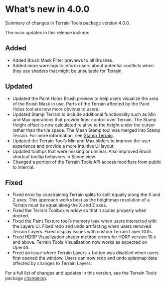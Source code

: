 # What’s new in 4.0.0
Summary of changes in Terrain Tools package version 4.0.0.

The main updates in this release include:

## Added
- Added Brush Mask Filter previews to all Brushes.
- Added more warnings to inform users about potential conflicts when they use shaders that might be unsuitable for Terrain.

## Updated
- Updated the Paint Holes Brush preview to help users visualize the area of the Brush Mask in use. Parts of the Terrain affected by the Paint Holes tool are now more obvious to users.
- Updated Stamp Terrain to include additional functionality such as Min and Max operations that provide finer control over Terrain. The Stamp Height offset is now calculated relative to the height under the cursor rather than the tile space. The Mesh Stamp tool was merged into Stamp Terrain. For more information, see [Stamp Terrain](stamp-terrain.md).
- Updated the Terrain Tool’s Min and Max sliders to improve the user experience and provide a more intuitive UI layout.
- Updated tooltips that were missing or unclear. Also improved Brush shortcut tooltip behaviors in Scene view.
- Changed a portion of the Terrain Tools API access modifiers from public to internal.

## Fixed
- Fixed error by constraining Terrain splits to split equally along the X and Z axes. This approach works best as the heightmap resolution of a Terrain must be equal along the X and Z axes.
- Fixed the Terrain Toolbox window so that it scales properly when docked.
- Fixed the Paint Texture tool’s memory leak when users interacted with the Layers UI. Fixed redo and undo artifacting when users removed Terrain Layers. Fixed display issues with custom Terrain Layer GUIs.
- Fixed HDRP Visualization shader method errors for HDRP version 10.x and above. Terrain Tools Visualization now works as expected on OpenGL.
- Fixed an issue where Terrain Layers + button was disabled when users first opened the window. Users can now redo and undo splatmap data affected by changes to Terrain Layers.

For a full list of changes and updates in this version, see the Terrain Tools package [changelog](../changelog/CHANGELOG.html).